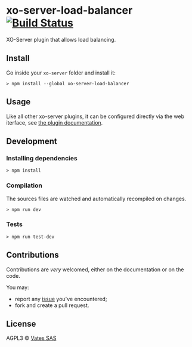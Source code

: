 # xo-server-load-balancer [![Build Status](https://travis-ci.org/vatesfr/xen-orchestra.png?branch=master)](https://travis-ci.org/vatesfr/xen-orchestra)

XO-Server plugin that allows load balancing.

## Install

Go inside your `xo-server` folder and install it:

```
> npm install --global xo-server-load-balancer
```

## Usage

Like all other xo-server plugins, it can be configured directly via
the web iterface, see [the plugin documentation](https://xen-orchestra.com/docs/plugins.html).

## Development

### Installing dependencies

```
> npm install
```

### Compilation

The sources files are watched and automatically recompiled on changes.

```
> npm run dev
```

### Tests

```
> npm run test-dev
```

## Contributions

Contributions are *very* welcomed, either on the documentation or on
the code.

You may:

- report any [issue](https://github.com/vatesfr/xo-web/issues)
  you've encountered;
- fork and create a pull request.

## License

AGPL3 © [Vates SAS](http://vates.fr)
